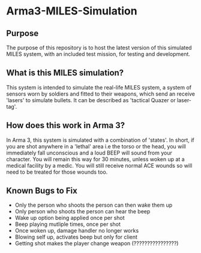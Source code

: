 # Arma3-MILES-Simulation

## Purpose

The purpose of this repository is to host the latest version of this simulated MILES system, with an included test mission, for testing and development.

## What is this MILES simulation?

This system is intended to simulate the real-life MILES system, a system of sensors worn by soldiers and fitted to their weapons, which send an receive 'lasers' to simulate bullets. It can be described as 'tactical Quazer or laser-tag'.

## How does this work in Arma 3?

In Arma 3, this system is simulated with a combination of 'states'. In short, if you are shot anywhere in a 'lethal' area i.e the torso or the head, you will immediately fall unconscious and a loud BEEP will sound from your character. You will remain this way for 30 minutes, unless woken up at a medical facility by a medic. You will still receive normal ACE wounds so will need to be treated for those wounds too.

## Known Bugs to Fix

- Only the person who shoots the person can then wake them up
- Only person who shoots the person can hear the beep
- Wake up option being applied once per shot
- Beep playing mutliple times, once per shot
- Once woken up, damage handler no longer works
- Blowing self up, activates beep but only for client
- Getting shot makes the player change weapon (????????????????)